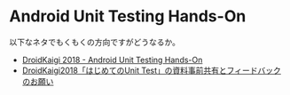 # Android Unit Testing Hands-On

以下なネタでもくもくの方向ですがどうなるか。

- [DroidKaigi 2018 - Android Unit Testing Hands-On](https://github.com/srym/DroidKaigi2018UnitTestHandOn)
- [DroidKaigi2018「はじめてのUnit Test」の資料事前共有とフィードバックのお願い](http://fushiroyama.hatenablog.com/entry/2018/02/02/191938)

